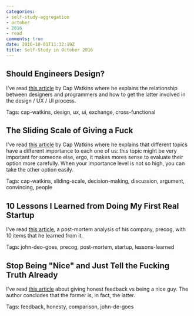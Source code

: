 ```yaml
---
categories:
- self-study-aggregation
- october
- 2016
- read
comments: true
date: 2016-10-01T11:32:19Z
title: Self-Study in October 2016
---
```


## Should Engineers Design?

I've read [this article][should-engineers-design] by Cap Watkins where he explains the relationship between designers and programmers and how to get the latter involved in the design / UX / UI process.

Tags: cap-watkins, design, ux, ui, exchange, cross-functional

[should-engineers-design]: http://blog.capwatkins.com/should-engineers-design

## The Sliding Scale of Giving a Fuck

I've read [this article][the-scale-giving-fuck] by Cap Watkins where he explains that different topics have a different importance to each one of us: this topic might be very important for someone else, ergo, it makes mores sense to evaluate their option more carefully. When your importance level is not so high, you can take the other option easily.

Tags: cap-watkins, sliding-scale, decision-making, discussion, argument, convincing, people

[the-scale-giving-fuck]: http://blog.capwatkins.com/the-sliding-scale-of-giving-a-fuck

## 10 Lessons I Learned from Doing My First Real Startup

I've read [this article][precog-lessons-learned], a post-mortem analysis of his company, precog, with 10 items that he learned from it.

Tags: john-deo-goes, precog, post-mortem, startup, lessons-learned

[precog-lessons-learned]: http://degoes.net/articles/precog-lessons-learned

## Stop Being "Nice" and Just Tell the Fucking Truth Already

I've read [this article][being-nice] about giving honest feedback vs being a nice guy. The author concludes that the former is, in fact, the latter.

Tags: feedback, honesty, comparison, john-de-goes

[being-nice]: http://degoes.net/articles/be-nice-not-nice

